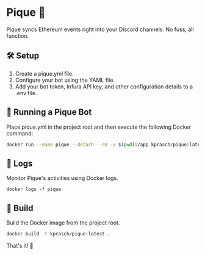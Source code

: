 # Pique 🤨

Pique syncs Ethereum events right into your Discord channels. No fuss, all function.

## 🛠 Setup

  1. Create a pique.yml file.
  2. Configure your bot using the YAML file.
  3. Add your bot token, Infura API key, and other configuration details to a .env file.

## 🤖 Running a Pique Bot

Place pique.yml in the project root and then execute the following Docker command:

```bash
docker run --name pique --detach --rm -v $(pwd):/app kprasch/pique:latest
```

## 📜 Logs

Monitor Pique's activities using Docker logs.

```
docker logs -f pique
```

## 🔨 Build

Build the Docker image from the project root.


```bash
docker build -t kprasch/pique:latest .
```

That's it! 🍜
